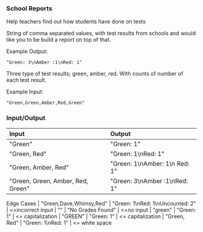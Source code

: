### School Reports

Help teachers find out how students have done on tests

String of comma separated values, with test results from schools and would like you to be build a report on top of that.

Example Output:

```
"Green: 3\nAmber :1\nRed: 1"
```

Three type of test results; green, amber, red. With counts of number of each test result.

Example Input:

```
"Green,Green,Amber,Red,Green"
```

### Input/Output
| Input     | Output     |
| :------------- | :------------- |
| "Green" | "Green: 1" |
| "Green, Red" | "Green: 1\nRed: 1" |
| "Green, Amber, Red" | "Green: 1\nAmber: 1\n Red: 1" |
| "Green, Green, Amber, Red, Green"   | "Green: 3\nAmber :1\nRed: 1"      |
Edge Cases
| "Green,Dave,Whimsy,Red" | "Green: 1\nRed: 1\nUncounted: 2" | <=incorrect input
| "" | "No Grades Found" | <=no input
| "green" | "Green: 1" | <= capitalization
| "GREEN" | "Green: 1" | <= capitalization
| "Green, Red" | "Green: 1\nRed: 1" | <= white space
